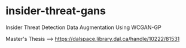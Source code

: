 # insider-threat-gans
Insider Threat Detection Data Augmentation Using WCGAN-GP

Master's Thesis --> https://dalspace.library.dal.ca/handle/10222/81531

